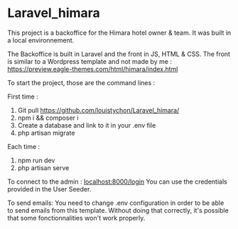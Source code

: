 # Laravel_himara
This project is a backoffice for the Himara hotel owner & team. It was built in a local environnement.

The Backoffice is built in Laravel and the front in JS, HTML & CSS. The front is similar to a Wordpress template and not made by me : 
https://preview.eagle-themes.com/html/himara/index.html

To start the project, those are the command lines : 

First time :
1. Git pull https://github.com/louistychon/Laravel_himara/
2. npm i && composer i
3. Create a database and link to it in your .env file
5. php artisan migrate 

Each time :
1. npm run dev
2. php artisan serve

To connect to the admin : 
[localhost:8000/login](http://localhost:8000/login)
You can use the credentials provided in the User Seeder.

To send emails: 
You need to change .env configuration in order to be able to send emails from this template. Without doing that correctly, it's possible that some fonctionnalities won't work properly. 

